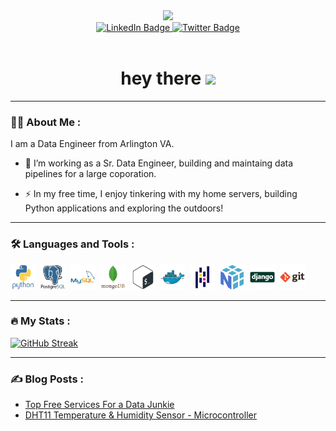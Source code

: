 
<!--
**afl5082/afl5082** is a ✨ _special_ ✨ repository because its `README.md` (this file) appears on your GitHub profile.

Here are some ideas to get you started:

- 🔭 I’m currently working on ...
- 🌱 I’m currently learning ...
- 👯 I’m looking to collaborate on ...
- 🤔 I’m looking for help with ...
- 💬 Ask me about ...
- 📫 How to reach me: ...
- 😄 Pronouns: ...
- ⚡ Fun fact: ...
https://media.giphy.com/media/fwbzI2kV3Qrlpkh59e/giphy.gif
https://media.giphy.com/media/M9gbBd9nbDrOTu1Mqx/giphy.gif
-->

<div id="header" align="center">
  <img src="https://media.giphy.com/media/fwbzI2kV3Qrlpkh59e/giphy.gif" width="200"/>
  <div id="badges">
  <a href="https://linkedin.com/in/adam-lacaria-b5182910b">
    <img src="https://img.shields.io/badge/LinkedIn-blue?style=for-the-badge&logo=linkedin&logoColor=white" alt="LinkedIn Badge"/>
  </a>
  <a href="your-twitter-URL">
    <img src="https://img.shields.io/badge/Twitter-blue?style=for-the-badge&logo=twitter&logoColor=white" alt="Twitter Badge"/>
  </a>
</div>
  
<img src="https://komarev.com/ghpvc/?username=afl5082&style=flat-square&color=blue" alt=""/>
<h1>
  hey there
  <img src="https://media.giphy.com/media/hvRJCLFzcasrR4ia7z/giphy.gif" width="30px"/>
</h1>
</div>

---

### :man_technologist: About Me :
I am a Data Engineer from Arlington VA.

- :telescope: I’m working as a Sr. Data Engineer, building and maintaing data pipelines for a large coporation.

- :zap: In my free time, I enjoy tinkering with my home servers, building Python applications and exploring the outdoors!


---

### :hammer_and_wrench: Languages and Tools :

<div>
  <img src="https://github.com/devicons/devicon/blob/master/icons/python/python-original-wordmark.svg" title="Python" alt="Python" width="40" height="40"/>&nbsp;
  <img src="https://github.com/devicons/devicon/blob/master/icons/postgresql/postgresql-original-wordmark.svg" title="PostgreSQL" alt="PostgreSQL" width="40" height="40"/>&nbsp;
  <img src="https://github.com/devicons/devicon/blob/master/icons/mysql/mysql-original-wordmark.svg"  title="MySQL" alt="MySQL" width="40" height="40"/>&nbsp;
    <img src="https://github.com/devicons/devicon/blob/master/icons/mongodb/mongodb-original-wordmark.svg"  title="MongoDB" alt="MongoDB" width="40" height="40"/>&nbsp;
  <img src="https://github.com/devicons/devicon/blob/master/icons/bash/bash-original.svg" title="Bash" alt="Bash" width="40" height="40"/>&nbsp;
  <img src="https://github.com/devicons/devicon/blob/master/icons/docker/docker-original.svg" title="Docker" alt="Docker" width="40" height="40"/>&nbsp;
  <img src="https://github.com/devicons/devicon/blob/master/icons/pandas/pandas-original.svg" title="Pandas" alt="Pandas" width="40" height="40"/>&nbsp;
  <img src="https://github.com/devicons/devicon/blob/master/icons/numpy/numpy-original.svg" title="Numpy" alt="Numpy " width="40" height="40"/>&nbsp;
   <img src="https://github.com/devicons/devicon/blob/master/icons/django/django-original.svg" title="Django" alt="Django " width="40" height="40"/>&nbsp;
  <img src="https://github.com/devicons/devicon/blob/master/icons/git/git-original-wordmark.svg" title="Git" **alt="Git" width="40" height="40"/>
</div>

---

### :fire: My Stats :

[![GitHub Streak](http://github-readme-streak-stats.herokuapp.com?user=afl5082&theme=dark&background=000000)](https://git.io/streak-stats)

<!--[![Top Langs](https://github-readme-stats.vercel.app/api/top-langs/?username=afl5082&layout=compact&theme=vision-friendly-dark)](https://github.com/anuraghazra/github-readme-stats) -->


---

### :writing_hand: Blog Posts :
<!-- BLOG-POST-LIST:START -->
- [Top Free Services For a Data Junkie](https://datatribute.com/top-free-services-for-a-data-junkie)
- [DHT11 Temperature &amp; Humidity Sensor - Microcontroller](https://datatribute.com/dht11-temperature-and-humidity-sensor-microcontroller)
<!-- BLOG-POST-LIST:END -->
